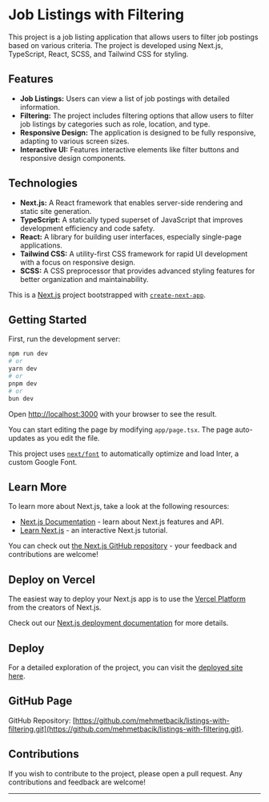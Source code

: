 # Job Listings with Filtering

This project is a job listing application that allows users to filter job postings based on various criteria. The project is developed using Next.js, TypeScript, React, SCSS, and Tailwind CSS for styling.

## Features

- **Job Listings:** Users can view a list of job postings with detailed information.
- **Filtering:** The project includes filtering options that allow users to filter job listings by categories such as role, location, and type.
- **Responsive Design:** The application is designed to be fully responsive, adapting to various screen sizes.
- **Interactive UI:** Features interactive elements like filter buttons and responsive design components.

## Technologies

- **Next.js:** A React framework that enables server-side rendering and static site generation.
- **TypeScript:** A statically typed superset of JavaScript that improves development efficiency and code safety.
- **React:** A library for building user interfaces, especially single-page applications.
- **Tailwind CSS:** A utility-first CSS framework for rapid UI development with a focus on responsive design.
- **SCSS:** A CSS preprocessor that provides advanced styling features for better organization and maintainability.

This is a [Next.js](https://nextjs.org/) project bootstrapped with [`create-next-app`](https://github.com/vercel/next.js/tree/canary/packages/create-next-app).

## Getting Started

First, run the development server:

```bash
npm run dev
# or
yarn dev
# or
pnpm dev
# or
bun dev
```

Open [http://localhost:3000](http://localhost:3000) with your browser to see the result.

You can start editing the page by modifying `app/page.tsx`. The page auto-updates as you edit the file.

This project uses [`next/font`](https://nextjs.org/docs/basic-features/font-optimization) to automatically optimize and load Inter, a custom Google Font.

## Learn More

To learn more about Next.js, take a look at the following resources:

- [Next.js Documentation](https://nextjs.org/docs) - learn about Next.js features and API.
- [Learn Next.js](https://nextjs.org/learn) - an interactive Next.js tutorial.

You can check out [the Next.js GitHub repository](https://github.com/vercel/next.js/) - your feedback and contributions are welcome!

## Deploy on Vercel

The easiest way to deploy your Next.js app is to use the [Vercel Platform](https://vercel.com/new?utm_medium=default-template&filter=next.js&utm_source=create-next-app&utm_campaign=create-next-app-readme) from the creators of Next.js.

Check out our [Next.js deployment documentation](https://nextjs.org/docs/deployment) for more details.

## Deploy

For a detailed exploration of the project, you can visit the [deployed site here](#).

## GitHub Page

GitHub Repository: [https://github.com/mehmetbacik/listings-with-filtering.git](https://github.com/mehmetbacik/listings-with-filtering.git).

## Contributions

If you wish to contribute to the project, please open a pull request. Any contributions and feedback are welcome!

---